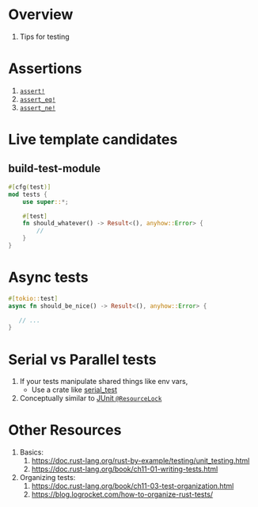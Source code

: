 # Overview
1. Tips for testing

# Assertions
1. [`assert!`](https://doc.rust-lang.org/std/macro.assert.html)
1. [`assert_eq!`](https://doc.rust-lang.org/std/macro.assert_eq.html)
1. [`assert_ne!`](https://doc.rust-lang.org/std/macro.assert_ne.html)


# Live template candidates

## build-test-module
```rust
#[cfg(test)]
mod tests {
    use super::*;

    #[test]
    fn should_whatever() -> Result<(), anyhow::Error> {
        //
    }
}
```


# Async tests
```rust
#[tokio::test]
async fn should_be_nice() -> Result<(), anyhow::Error> {

   // ...
}
```


# Serial vs Parallel tests
1. If your tests manipulate shared things like env vars,
    - Use a crate like [serial_test](https://docs.rs/serial_test/latest/serial_test/)
1. Conceptually similar to [JUnit `@ResourceLock`](https://junit.org/junit5/docs/5.3.0-M1/user-guide/index.html#writing-tests-parallel-execution-synchronization)


# Other Resources
1. Basics:
    1. https://doc.rust-lang.org/rust-by-example/testing/unit_testing.html
    1. https://doc.rust-lang.org/book/ch11-01-writing-tests.html
1. Organizing tests:
    1. https://doc.rust-lang.org/book/ch11-03-test-organization.html
    1. https://blog.logrocket.com/how-to-organize-rust-tests/

